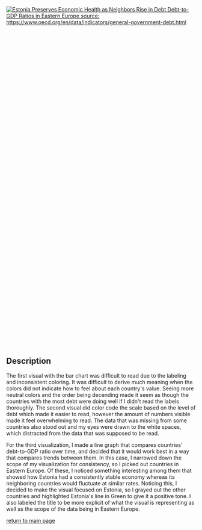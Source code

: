 <div class='tableauPlaceholder' id='viz1725933760358' style='position: relative'>
  <noscript>
    <a href='#'>
      <img alt='Estonia Preserves Economic Health as Neighbors Rise in Debt Debt-to-GDP Ratios in Eastern Europe source: https://www.oecd.org/en/data/indicators/general-government-debt.html' 
           src='https://public.tableau.com/static/images/OE/OECDData2_17259337412860/Debt-to-GDPRatiosinEasternEurope/1_rss.png' 
           style='border: none' />
    </a>
  </noscript>
  <object class='tableauViz' width='100%' height='850'>
    <param name='host_url' value='https%3A%2F%2Fpublic.tableau.com%2F' />
    <param name='embed_code_version' value='3' /> 
    <param name='name' value='OECDData2_17259337412860/Debt-to-GDPRatiosinEasternEurope' />
    <param name='tabs' value='no' />
    <param name='toolbar' value='yes' />
    <param name='static_image' value='https://public.tableau.com/static/images/OE/OECDData2_17259337412860/Debt-to-GDPRatiosinEasternEurope/1.png' />
    <param name='animate_transition' value='yes' />
    <param name='display_static_image' value='yes' />
    <param name='display_spinner' value='yes' />
    <param name='display_overlay' value='yes' />
    <param name='display_count' value='yes' />
    <param name='language' value='en-US' />
    <param name='filter' value='publish=yes' />
  </object>
</div>

## Description
The first visual with the bar chart was difficult to read due to the labeling and inconsistent coloring. It was difficult to derive much meaning when the colors did not indicate how to feel about each country's value. Seeing more neutral colors and the order being decending made it seem as though the countries with the most debt were doing well if I didn't read the labels thoroughly. The second visual did color code the scale based on the level of debt which made it easier to read, however the amount of numbers visible made it feel overwhelming to read. The data that was missing from some countries also stood out and my eyes were drawn to the white spaces, which distracted from the data that was supposed to be read.

For the third visualization, I made a line graph that compares countries' debt-to-GDP ratio over time, and decided that it would work best in a way that compares trends between them. In this case, I narrowed down the scope of my visualization for consistency, so I picked out countries in Eastern Europe. Of these, I noticed something interesting among them that showed how Estonia had a consistently stable economy whereas its neighboring countries would fluctuate at similar rates. Noticing this, I decided to make the visual focused on Estonia, so I grayed out the other countries and highlighted Estonia's line in Green to give it a positive tone. I also labeled the title to be more explicit of what the visual is representing as well as the scope of the data being in Eastern Europe.

[return to main page](README.md)

